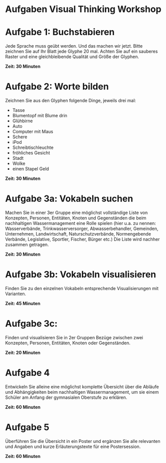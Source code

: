 Aufgaben Visual Thinking Workshop
====

# Aufgabe 1: Buchstabieren
Jede Sprache muss geübt werden. Und das machen wir jetzt. Bitte zeichnen Sie auf Ihr Blatt jede Glyphe 20 mal. Achten Sie auf ein sauberes Raster und eine gleichbleibende Qualität und Größe der Glyphen. 

**Zeit: 30 Minuten**

# Aufgabe 2: Worte bilden
Zeichnen Sie aus den Glyphen folgende Dinge, jeweils drei mal:
- Tasse
- Blumentopf mit Blume drin
- Glühbirne
- Auto
- Computer mit Maus
- Schere
- iPod
- Schreibtischleuchte
- fröhliches Gesicht
- Stadt
- Wolke
- einen Stapel Geld

**Zeit: 30 Minuten**

# Aufgabe 3a: Vokabeln suchen
Machen Sie in einer 3er Gruppe eine möglichst vollständige Liste von Konzepten, Personen, Entitäten, Knoten und Gegenständen die beim nachhaltigen Wassermanagement  eine Rolle spielen (hier u.a. zu nennen: Wasserverbände, Trinkwasserversorger, Abwasserbehandler, Gemeinden, Unternehmen, Landwirtschaft, Naturschutzverbände, Normengebende Verbände, Legislative, Sportler, Fischer, Bürger etc.) Die Liste wird nachher zusammen getragen.

**Zeit: 30 Minuten**

# Aufgabe 3b: Vokabeln visualisieren
Finden Sie zu den einzelnen Vokabeln entsprechende Visualisierungen mit Varianten. 

**Zeit: 45 Minuten**

# Aufgabe 3c:
Finden und visualisieren Sie in 2er Gruppen Bezüge zwischen zwei Konzepten, Personen, Entitäten, Knoten oder Gegenständen.

**Zeit: 20 Minuten**

# Aufgabe 4
Entwickeln Sie alleine eine möglichst komplette Übersicht über die Abläufe und Abhängigkeiten beim nachhaltigen Wassermanagement, um sie einem Schüler am Anfang der gymnasialen Oberstufe zu erklären.

**Zeit: 60 Minuten**

# Aufgabe 5
Überführen Sie die Übersicht in ein Poster und ergänzen Sie alle relevanten und Angaben und kurze Erläuterungstexte für eine Postersession.

**Zeit: 60 Minuten**